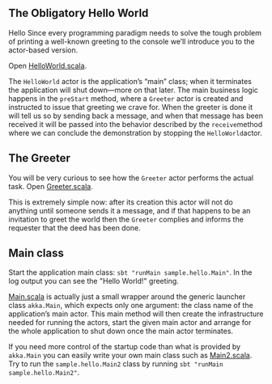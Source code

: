 ## The Obligatory Hello World
Hello
Since every programming paradigm needs to solve the tough problem of printing a well-known greeting to the console we’ll introduce you to the actor-based version.

Open [HelloWorld.scala](src/main/scala/sample/hello/HelloWorld.scala).

The `HelloWorld` actor is the application’s “main” class; when it terminates the application will shut down—more on that later. The main business logic happens in the `preStart` method, where a `Greeter` actor is created and instructed to issue that greeting we crave for. When the greeter is done it will tell us so by sending back a message, and when that message has been received it will be passed into the behavior described by the `receive`method where we can conclude the demonstration by stopping the `HelloWorld`actor.

## The Greeter

You will be very curious to see how the `Greeter` actor performs the actual task. Open [Greeter.scala](src/main/scala/sample/hello/Greeter.scala).

This is extremely simple now: after its creation this actor will not do anything until someone sends it a message, and if that happens to be an invitation to greet the world then the `Greeter` complies and informs the requester that the deed has been done.

## Main class

Start the application main class: `sbt "runMain sample.hello.Main"`. In the log output you can see the "Hello World!" greeting.

[Main.scala](src/main/scala/sample/hello/Main.scala) is actually just a small wrapper around the generic launcher class `akka.Main`, which expects only one argument: the class name of the application’s main actor. This main method will then create the infrastructure needed for running the actors, start the given main actor and arrange for the whole application to shut down once the main actor terminates.

If you need more control of the startup code than what is provided by `akka.Main` you can easily write your own main class such as [Main2.scala](src/main/scala/sample/hello/Main2.scala). Try to run the `sample.hello.Main2` class by running `sbt "runMain sample.hello.Main2"`.


